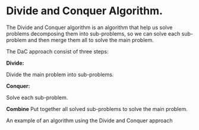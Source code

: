 # Divide and Conquer Algorithm.

 The Divide and Conquer algorithm is an algorithm that help us solve problems decomposing them into sub-problems, so we can solve each sub-problem and then merge them all to solve the main problem.
 
 The DaC approach consist of three steps:
 
**Divide:**

 Divide the main problem into sub-problems.
 
**Conquer:**

 Solve each sub-problem.
 
**Combine**
 Put together all solved sub-problems to solve the main problem.
 
 An example of an algorithm using the Divide and Conquer approach